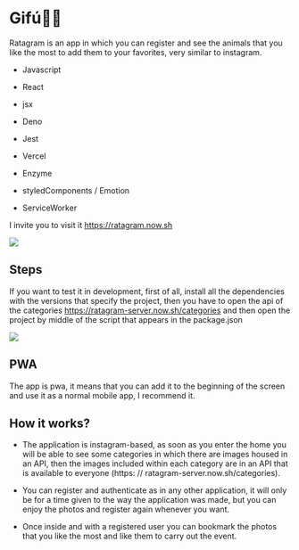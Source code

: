 # Gifú💢💥


Ratagram is an app in which you can register and see the animals that you like the most to add them to your favorites, very similar to instagram.


- Javascript

- React

- jsx

- Deno

- Jest

- Vercel

- Enzyme

- styledComponents / Emotion

- ServiceWorker

I invite you to visit it https://ratagram.now.sh

<img src="https://i.imgur.com/nTXoLiH.png"/>

## Steps
If you want to test it in development, first of all, install all the dependencies with the versions that specify the project, then you have to open the api of the categories https://ratagram-server.now.sh/categories and then open the project by middle of the script that appears in the package.json

<img src="https://i.imgur.com/pvD1maU.png"/>

## PWA
The app is pwa, it means that you can add it to the beginning of the screen and use it as a normal mobile app, I recommend it.

## How it works?
- The application is instagram-based, as soon as you enter the home you will be able to see some categories in which there are images housed in an API, then the images included within each category are in an API that is available to everyone (https: // ratagram-server.now.sh/categories).

- You can register and authenticate as in any other application, it will only be for a time given to the way the application was made, but you can enjoy the photos and register again whenever you want.

- Once inside and with a registered user you can bookmark the photos that you like the most and like them to carry out the event.
